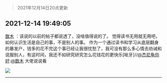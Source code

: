 > 2021年12月14日20点更新
<link rel="stylesheet" href="https://cdn.jsdelivr.net/gh/taotie6/sampleJSON@main/css/photo_show.css">
<meta name="referrer" content="no-referrer" />


 ## 2021-12-14 19:49:05 

 [㪚木](https://www.coolapk.com/feed/32127616?shareKey=ODFjMzIyM2U3M2QxNjFiODg3OTk~) ：该说的以前的帖子都说透了，没啥值得说的了。
觉得读书无用就无用吧，如何认识生活是自己的事，不是别人的事。
作为一个通过读书和学习从底层翻身的暴发户，钱多的花不完这个事已经让我很忧愁了，我可没有那么多心情去劝诫和说服别人，有这时间<!--break-->，我还不如研究研究怎么花钱花的更快乐[呲牙]//<a class="feed-link-uname" href="/u/杰尼龟你好">@杰尼龟你好</a>:<a class="feed-link-uname" href="/u/㪚木">@㪚木</a> 大佬说说看 

<div class="album">
<img class="img-item" src="http://image.coolapk.com/feed/2020/0511/21/1081091_45bad8f3_4880_7713@356x200.gif" />
</div>

 ------- 

